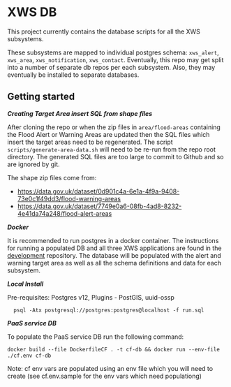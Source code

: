 # XWS DB

This project currently contains the database scripts for all the XWS subsystems.

These subsystems are mapped to individual postgres schema: `xws_alert`, `xws_area`, `xws_notification`, `xws_contact`. Eventually, this repo may get split into a number of separate db repos per each subsystem. Also, they may eventually be installed to separate databases.


## Getting started

***Creating Target Area insert SQL from shape files***

After cloning the repo or when the zip files in `area/flood-areas` containing the Flood Alert or Warning Areas are updated then the SQL files which insert the target areas need to be regenerated. The script `scripts/generate-area-data.sh` will need to be re-run from the repo root directory. The generated SQL files are too large to commit to Github and so are ignored by git.

The shape zip files come from:

* https://data.gov.uk/dataset/0d901c4a-6e1a-4f9a-9408-73e0c1f49dd3/flood-warning-areas
* https://data.gov.uk/dataset/7749e0a6-08fb-4ad8-8232-4e41da74a248/flood-alert-areas

***Docker***

It is recommended to run postgres in a docker container. The instructions for running a populated DB and all three XWS applications are found in the [development](https://github.com/NeXt-Warning-System/development) repository. The database will be populated with the alert and warning target area as well as all the schema definitions and data for each subsystem.

***Local Install***

Pre-requisites: Postgres v12, Plugins -  PostGIS, uuid-ossp

```
  psql -Atx postgresql://postgres:postgres@localhost -f run.sql
```

***PaaS service DB***

To populate the PaaS service DB run the following command:

`docker build --file DockerfileCF . -t cf-db && docker run --env-file ./cf.env cf-db`

Note: cf env vars are populated using an env file which you will need to create (see cf.env.sample for the env vars which need populationg)
